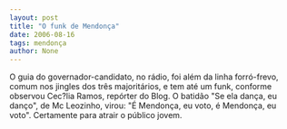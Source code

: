 ```yaml
---
layout: post
title: "O funk de Mendonça"
date: 2006-08-16
tags: mendonça
author: None
---
```

O guia do governador-candidato,&nbsp;no rádio,&nbsp;foi além da linha forró-frevo, comum nos jingles dos três majoritários, e tem até um funk, conforme observou Cec?lia Ramos, repórter do Blog. 
O batidão \"Se ela dança, eu danço\", de Mc Leozinho, virou: \"É Mendonça, eu voto, é Mendonça, eu voto\". Certamente para atrair o público jovem. 